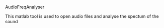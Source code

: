 AudioFreqAnalyser

This matlab tool is used to open audio files and analyse the spectum of the sound